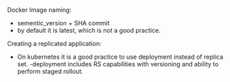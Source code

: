 Docker Image naming:
 - sementic_version + SHA commit 
 - by default it is latest, which is not a good practice. 


Creating a replicated application:
 - On kubernetes it is a good practice to use deployment instead of replica set. 
 -deployment includes RS capabilities with versioning and ability to perform staged rollout. 
 
  
